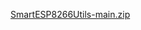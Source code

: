 [SmartESP8266Utils-main.zip](https://github.com/user-attachments/files/21823192/SmartESP8266Utils-main.zip)
